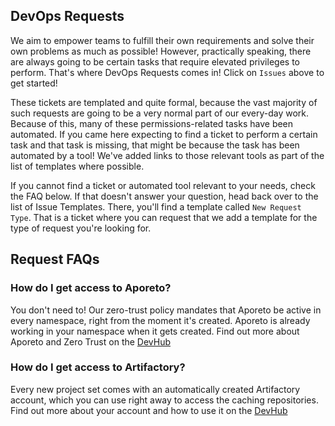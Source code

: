 ## DevOps Requests

We aim to empower teams to fulfill their own requirements and solve their own problems as much as possible!
However, practically speaking, there are always going to be certain tasks that require elevated privileges to perform.
That's where DevOps Requests comes in! Click on `Issues` above to get started!

These tickets are templated and quite formal, because the vast majority of such requests are going to be a very normal part of
our every-day work. Because of this, many of these permissions-related tasks have been automated.
If you came here expecting to find a ticket to perform a certain task and that task is missing, that might be because the task
has been automated by a tool! We've added links to those relevant tools as part of the list of templates where possible.

If you cannot find a ticket or automated tool relevant to your needs, check the FAQ below. 
If that doesn't answer your question, head back over to the list of Issue Templates. There, you'll find a template called
`New Request Type`. That is a ticket where you can request that we add a template for the type of request you're looking for.

## Request FAQs

### How do I get access to Aporeto?

You don't need to! Our zero-trust policy mandates that Aporeto be active in every namespace, right from the moment it's created.
Aporeto is already working in your namespace when it gets created. Find out more about Aporeto and Zero Trust on the [DevHub](https://developer.gov.bc.ca/Platform-Services-Security/Developer-Guide-to-Zero-Trust-Security-Model-on-the-Platform)

### How do I get access to Artifactory?

Every new project set comes with an automatically created Artifactory account, which you can use right away to access the caching repositories.
Find out more about your account and how to use it on the [DevHub](https://developer.gov.bc.ca/Artifact-Repositories)


